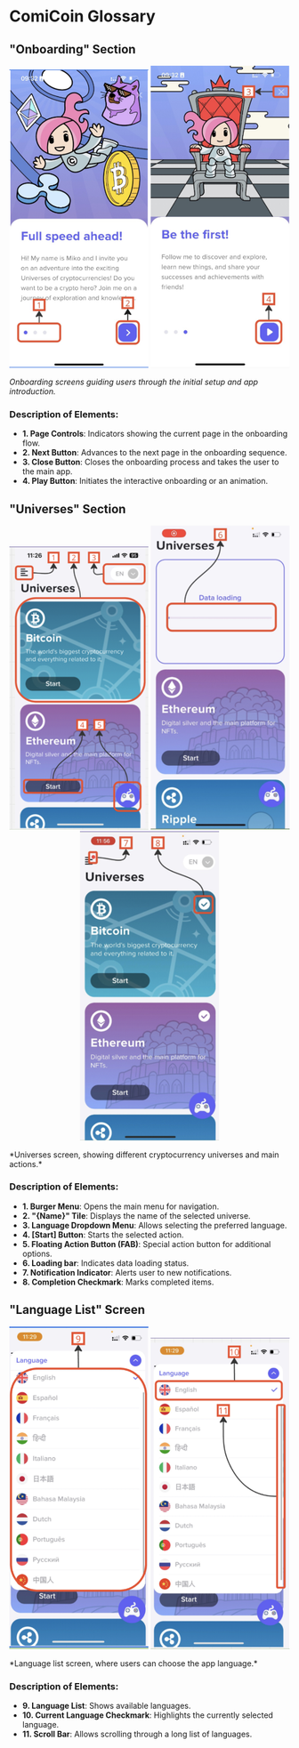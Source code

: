 # ComiCoin Glossary


## "Onboarding" Section

<p align="center">
<img src="Images/Onboarding_Section/Onboarding_{Name}_Screen_1.png" alt="Onboarding Screen 1" width="250" />
<img src="Images/Onboarding_Section/Onboarding_{Name}_Screen_2.png" alt="Onboarding Screen 2" width="250" />
</p>

*Onboarding screens guiding users through the initial setup and app introduction.*

### Description of Elements:
- **1. Page Controls**: Indicators showing the current page in the onboarding flow.
- **2. Next Button**: Advances to the next page in the onboarding sequence.
- **3. Close Button**: Closes the onboarding process and takes the user to the main app.
- **4. Play Button**: Initiates the interactive onboarding or an animation.

## "Universes" Section

<p align="center">
<img src="Images/Universes_Section/Universes_Screen_1.png" alt="Language List Screen 1" width="250" />
<img src="Images/Universes_Section/Universes_Screen_2.png" alt="Language List Screen 2" width="250" />
<img src="Images/Universes_Section/Universes_Screen_3.png" alt="Language List Screen 2" width="250" />
</p>
*Universes screen, showing different cryptocurrency universes and main actions.*

### Description of Elements:
- **1. Burger Menu**: Opens the main menu for navigation.
- **2. "{Name}" Tile**: Displays the name of the selected universe.
- **3. Language Dropdown Menu**: Allows selecting the preferred language.
- **4. [Start] Button**: Starts the selected action.
- **5. Floating Action Button (FAB)**: Special action button for additional options.
- **6. Loading bar**: Indicates data loading status.
- **7. Notification Indicator**: Alerts user to new notifications.
- **8. Completion Checkmark**: Marks completed items.

## "Language List" Screen


<p align="center">
<img src="Images/Universes_Section/Language_List_Screen_1.png" alt="Language List Screen 1" width="250" />
<img src="Images/Universes_Section/Language_List_Screen_2.png" alt="Language List Screen 2" width="250" />
</p>
*Language list screen, where users can choose the app language.*

### Description of Elements:
- **9. Language List**: Shows available languages.
- **10. Current Language Checkmark**: Highlights the currently selected language.
- **11. Scroll Bar**: Allows scrolling through a long list of languages.
